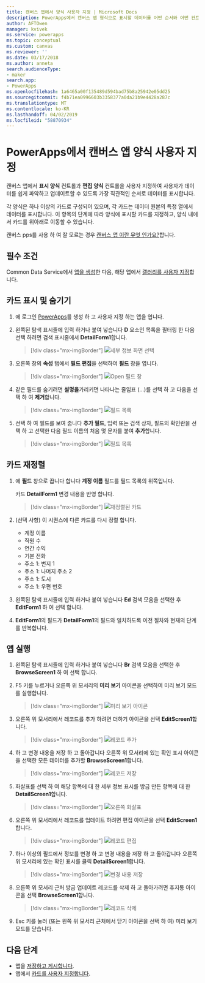 ```yaml
---
title: 캔버스 앱에서 양식 사용자 지정 | Microsoft Docs
description: PowerApps에서 캔버스 앱 형식으로 표시할 데이터를 어떤 순서와 어떤 컨트롤 방식으로 표시할지 지정합니다.
author: AFTOwen
manager: kvivek
ms.service: powerapps
ms.topic: conceptual
ms.custom: canvas
ms.reviewer: ''
ms.date: 03/17/2018
ms.author: anneta
search.audienceType:
- maker
search.app:
- PowerApps
ms.openlocfilehash: 1a6465a00f135489d594bad75b8a25942e05dd25
ms.sourcegitcommit: f4b71ea0996603b3358377a0da21b9e4428a287c
ms.translationtype: MT
ms.contentlocale: ko-KR
ms.lasthandoff: 04/02/2019
ms.locfileid: "58870934"
---
```

# <a name="customize-a-canvas-app-form-in-powerapps"></a>PowerApps에서 캔버스 앱 양식 사용자 지정

캔버스 앱에서 **표시 양식** 컨트롤과 **편집 양식** 컨트롤을 사용자 지정하여 사용자가 데이터를 쉽게 파악하고 업데이트할 수 있도록 가장 직관적인 순서로 데이터를 표시합니다.

각 양식은 하나 이상의 카드로 구성되어 있으며, 각 카드는 데이터 원본의 특정 열에서 데이터를 표시합니다. 이 항목의 단계에 따라 양식에 표시할 카드를 지정하고, 양식 내에서 카드를 위아래로 이동할 수 있습니다.

캔버스 pps를 사용 하 여 잘 모르는 경우 [캔버스 앱 이란 무엇 인가요?](getting-started.md)합니다.

## <a name="prerequisites"></a>필수 조건

Common Data Service에서 [앱을 생성](data-platform-create-app.md)한 다음, 해당 앱에서 [갤러리를 사용자 지정](customize-layout-sharepoint.md)합니다.

## <a name="show-and-hide-cards"></a>카드 표시 및 숨기기

1. 에 로그인 [PowerApps](http://web.powerapps.com?utm_source=padocs&utm_medium=linkinadoc&utm_campaign=referralsfromdoc)를 생성 하 고 사용자 지정 하는 앱을 엽니다.

1. 왼쪽된 탐색 표시줄에 입력 하거나 붙여 넣습니다 **D** 요소인 목록을 필터링 한 다음 선택 하려면 검색 표시줄에서 **DetailForm1**합니다.

    > [!div class="mx-imgBorder"]
    > ![세부 정보 화면 선택](./media/customize-forms-sharepoint/select-detailform.png)

1. 오른쪽 창의 **속성** 탭에서 **필드 편집**을 선택하여 **필드** 창을 엽니다.

    > [!div class="mx-imgBorder"]
    > ![Open 필드 창](./media/customize-forms-sharepoint/edit-fields.png)

1. 같은 필드를 숨기려면 **설명을**가리키면 나타나는 줄임표 (...)를 선택 하 고 다음을 선택 하 여 **제거**합니다.

    > [!div class="mx-imgBorder"]
    > ![필드 목록](./media/customize-forms-sharepoint/hide-fields.png)

1. 선택 하 여 필드를 보여 줍니다 **추가 필드**, 입력 또는 검색 상자, 필드의 확인란을 선택 하 고 선택한 다음 필드 이름의 처음 몇 문자를 붙여 **추가**합니다.

    > [!div class="mx-imgBorder"]
    > ![필드 목록](./media/customize-forms-sharepoint/show-field.png)

## <a name="reorder-the-cards"></a>카드 재정렬

1. 에 **필드** 창으로 끕니다 합니다 **계정 이름** 필드를 필드 목록의 위쪽입니다.

    카드 **DetailForm1** 변경 내용을 반영 합니다.

    > [!div class="mx-imgBorder"]
    > ![재정렬된 카드](./media/customize-forms-sharepoint/reordered-card.png)

1. (선택 사항) 이 시퀀스에 다른 카드를 다시 정렬 합니다.

    - 계정 이름
    - 직원 수
    - 연간 수익
    - 기본 전화
    - 주소 1: 번지 1
    - 주소 1: 나머지 주소 2
    - 주소 1: 도시
    - 주소 1: 우편 번호

1. 왼쪽된 탐색 표시줄에 입력 하거나 붙여 넣습니다 **Ed** 검색 모음을 선택한 후 **EditForm1** 하 여 선택 합니다.

1. **EditForm1**의 필드가 **DetailForm1**의 필드와 일치하도록 이전 절차와 현재의 단계를 반복합니다.

## <a name="run-the-app"></a>앱 실행

1. 왼쪽된 탐색 표시줄에 입력 하거나 붙여 넣습니다 **Br** 검색 모음을 선택한 후 **BrowseScreen1** 하 여 선택 합니다.

1. F5 키를 누르거나 오른쪽 위 모서리의 **미리 보기** 아이콘을 선택하여 미리 보기 모드를 실행합니다.

    > [!div class="mx-imgBorder"]
    > ![미리 보기 아이콘](./media/customize-forms-sharepoint/open-preview.png)

1. 오른쪽 위 모서리에서 레코드를 추가 하려면 더하기 아이콘을 선택 **EditScreen1**합니다.

    > [!div class="mx-imgBorder"]
    > ![레코드 추가](./media/customize-forms-sharepoint/add-record.png)

1. 하 고 변경 내용을 저장 하 고 돌아갑니다 오른쪽 위 모서리에 있는 확인 표시 아이콘을 선택한 모든 데이터를 추가할 **BrowseScreen1**합니다.

    > [!div class="mx-imgBorder"]
    > ![레코드 저장](./media/customize-forms-sharepoint/save-record.png)

1. 화살표를 선택 하 여 해당 항목에 대 한 세부 정보 표시를 방금 만든 항목에 대 한 **DetailScreen1**합니다.

    > [!div class="mx-imgBorder"]
    > ![오른쪽 화살표](./media/customize-forms-sharepoint/right-arrow.png)

1. 오른쪽 위 모서리에서 레코드를 업데이트 하려면 편집 아이콘을 선택 **EditScreen1**합니다.

    > [!div class="mx-imgBorder"]
    > ![레코드 편집](./media/customize-forms-sharepoint/edit-record.png)

1. 하나 이상의 필드에서 정보를 변경 하 고 변경 내용을 저장 하 고 돌아갑니다 오른쪽 위 모서리에 있는 확인 표시를 클릭 **DetailScreen1**합니다.

    > [!div class="mx-imgBorder"]
    > ![변경 내용 저장](./media/customize-forms-sharepoint/save-record.png)

1. 오른쪽 위 모서리 근처 방금 업데이트 레코드를 삭제 하 고 돌아가려면 휴지통 아이콘을 선택 **BrowseScreen1**합니다.

    > [!div class="mx-imgBorder"]
    > ![레코드 삭제](./media/customize-forms-sharepoint/delete-record.png)

1. Esc 키를 눌러 (또는 왼쪽 위 모서리 근처에서 닫기 아이콘을 선택 하 여) 미리 보기 모드를 닫습니다.

## <a name="next-steps"></a>다음 단계

- 앱을 [저장하고 게시합니다](save-publish-app.md).
- 앱에서 [카드를 사용자 지정합니다](customize-card.md).